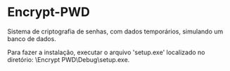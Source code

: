 # Encrypt-PWD
Sistema de criptografia de senhas, com dados temporários, simulando um banco de dados.

Para fazer a instalação, executar o arquivo 'setup.exe' localizado no diretório: \Encrypt PWD\Debug\setup.exe.
